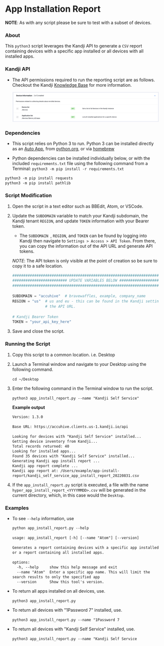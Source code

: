 # App Installation Report

**NOTE**: As with any script please be sure to test with a subset of devices.

### About

This `python3` script leverages the Kandji API to generate a `CSV` report containing devices with a specific app installed or all devices with all installed apps.

### Kandji API

- The API permissions required to run the reporting script are as follows. Checkout the Kandji [Knowledge Base](https://support.kandji.io) for more information.

    <img src="images/api_permissions_required.png" alt="drawing" width="1024"/>

### Dependencies

- This script relies on Python 3 to run. Python 3 can be installed directly as an [Auto App](https://updates.kandji.io/auto-app-python-3-214020), from [python.org](https://www.python.org/downloads/), or via [homebrew](https://brew.sh)

- Python dependencies can be installed individually below, or with the included `requirements.txt` file using the following command from a Terminal: `python3 -m pip install -r requirements.txt`

```
python3 -m pip install requests
python3 -m pip install pathlib
```

### Script Modification

1. Open the script in a text editor such as BBEdit, Atom, or VSCode.
1. Update the `SUBDOMAIN` variable to match your Kandji subdomain, the Kandji tenant `REGION`, and update `TOKEN` information with your Bearer token.

    - The `SUBDOMAIN `, `REGION`, and `TOKEN` can be found by logging into Kandji then navigate to `Settings > Access > API Token`. From there, you can copy the information out of the API URL and generate API tokens.

    *NOTE*: The API token is only visible at the point of creation so be sure to copy it to a safe location.

    ```python
    ##############################################################################################
    ######################### UPDATE VARIABLES BELOW #############################################
    ##############################################################################################

    SUBDOMAIN = "accuhive"  # bravewaffles, example, company_name
    REGION = "us"  # us and eu - this can be found in the Kandji settings on the Access tab within
                   # the API URL.

    # Kandji Bearer Token
    TOKEN = "your_api_key_here"
    ```

1. Save and close the script.

### Running the Script

1. Copy this script to a common location. i.e. Desktop
2. Launch a Terminal window and navigate to your Desktop using the following command.

    `cd ~/Desktop`

3. Enter the following command in the Terminal window to run the script.

    `python3 app_install_report.py --name "Kandji Self Service"`  

    **Example output**

    ```
    Version: 1.3.0

    Base URL: https://accuhive.clients.us-1.kandji.io/api
    
    Looking for devices with "Kandji Self Service" installed...
    Getting device inventory from Kandji...
    Total records returned: 40
    Looking for installed apps...
    Found 35 devices with "Kandji Self Service" installed...
    Generating Kandji app install report ...
    Kandji app report complete ...
    Kandji app report at: /Users/example/app-install-report/kandji_self_service_app_install_report_20220831.csv
    ```

4. If the `app_install_report.py` script is executed, a file with the name `hyper_app_install_report_<YYYYMMDD>.csv` will be generated in the current directory, which, in this case would the `Desktop`.

### Examples

- To see `--help` information, use

    ```shell
    python app_install_report.py --help
    
    usage: app_install_report [-h] [--name "Atom"] [--version]
    
    Generates a report containing devices with a specific app installed or a report containing all installed apps.
    
    options:
      -h, --help     show this help message and exit
      --name "Atom"  Enter a specific app name. This will limit the search results to only the specified app
      --version      Show this tool's version.
    ```
- To return all apps installed on all devices, use.

    `python3 app_install_report.py`
    
- To return all devices with "1Password 7" installed, use.

    `python3 app_install_report.py --name "1Password 7`

- To return all devices with "Kandji Self Service" installed, use.

    `python3 app_install_report.py --name "Kandji Self Service`